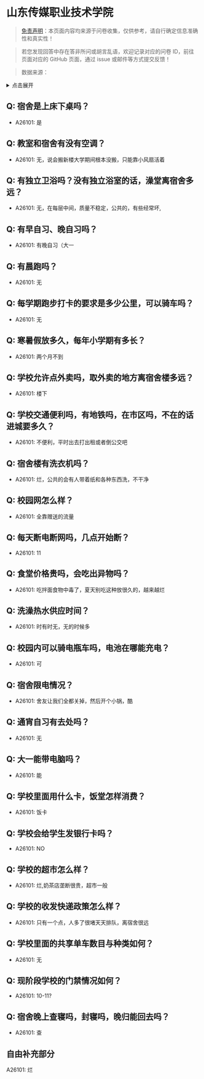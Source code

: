 # 山东传媒职业技术学院

> [免责声明](https://colleges.chat/#_3)：本页面内容均来源于问卷收集，仅供参考，请自行确定信息准确性和真实性！

> 若您发现回答中存在答非所问或胡言乱语，欢迎记录对应的问卷 ID，前往页面对应的 GitHub 页面，通过 issue 或邮件等方式提交反馈！

> 数据来源：

<details><summary>点击展开</summary>
<ul>
<li>A26101: 匿名 (2024 年 07 月)</li>
</ul>
</details>

## Q: 宿舍是上床下桌吗？

- A26101: 是

## Q: 教室和宿舍有没有空调？

- A26101: 无，说会搬新楼大学期间根本没搬，只能靠小风扇活着

## Q: 有独立卫浴吗？没有独立浴室的话，澡堂离宿舍多远？

- A26101: 无，在每层中间，质量不稳定，公共的，有些经常坏,

## Q: 有早自习、晚自习吗？

- A26101: 有晚自习（大一

## Q: 有晨跑吗？

- A26101: 无

## Q: 每学期跑步打卡的要求是多少公里，可以骑车吗？

- A26101: 无

## Q: 寒暑假放多久，每年小学期有多长？

- A26101: 两个月不到

## Q: 学校允许点外卖吗，取外卖的地方离宿舍楼多远？

- A26101: 楼下

## Q: 学校交通便利吗，有地铁吗，在市区吗，不在的话进城要多久？

- A26101: 不便利，平时出去打出租或者倒公交吧

## Q: 宿舍楼有洗衣机吗？

- A26101: 烂，公共的会有人带着纸和各种东西洗，不干净

## Q: 校园网怎么样？

- A26101: 全靠赠送的流量

## Q: 每天断电断网吗，几点开始断？

- A26101: 11

## Q: 食堂价格贵吗，会吃出异物吗？

- A26101: 吃拌面食物中毒了，夏天别吃这种放很久的，越来越烂

## Q: 洗澡热水供应时间？

- A26101: 时有时无，无的时候多

## Q: 校园内可以骑电瓶车吗，电池在哪能充电？

- A26101: 可

## Q: 宿舍限电情况？

- A26101: 舍友让我们全都关掉，然后开个小锅，酷

## Q: 通宵自习有去处吗？

- A26101: 无

## Q: 大一能带电脑吗？

- A26101: 能

## Q: 学校里面用什么卡，饭堂怎样消费？

- A26101: 饭卡

## Q: 学校会给学生发银行卡吗？

- A26101: NO

## Q: 学校的超市怎么样？

- A26101: 烂,奶茶店垄断很贵，超市一般

## Q: 学校的收发快递政策怎么样？

- A26101: 只有一个点，人多了很堵天天排队，离宿舍很远

## Q: 学校里面的共享单车数目与种类如何？

- A26101: 无

## Q: 现阶段学校的门禁情况如何？

- A26101: 10-11?

## Q: 宿舍晚上查寝吗，封寝吗，晚归能回去吗？

- A26101: 查

## 自由补充部分

A26101: 烂